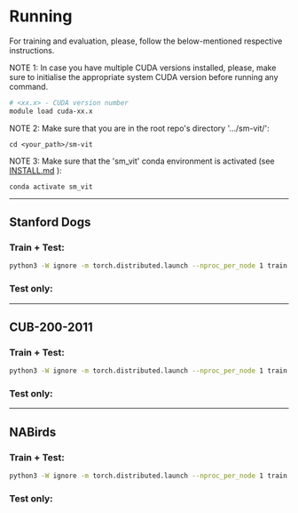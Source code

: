 # Running

For training and evaluation, please, follow the below-mentioned respective instructions.

NOTE 1: In case you have multiple CUDA versions installed, please, make sure to initialise the appropriate system CUDA version before running any command.
```bash
# <xx.x> - CUDA version number
module load cuda-xx.x 
```

NOTE 2: Make sure that you are in the root repo's directory '.../sm-vit/':
```
cd <your_path>/sm-vit
```

NOTE 3: Make sure that the 'sm_vit' conda environment is activated (see [INSTALL.md](INSTALL.md) ):
```
conda activate sm_vit
```

<hr />


## Stanford Dogs

### Train + Test:

```bash
python3 -W ignore -m torch.distributed.launch --nproc_per_node 1 train.py --name cub --dataset CUB --img_size 400 --train_batch_size 16 --eval_batch_size 8 --learning_rate 0.03 --num_steps 40000 --sm_vit --coeff_max 0.3 --fp16 --low_memory --data_root '<your_dataset_path>'
```

### Test only:


<hr />


## CUB-200-2011

### Train + Test:

```bash
python3 -W ignore -m torch.distributed.launch --nproc_per_node 1 train.py --name cub --dataset CUB --img_size 400 --train_batch_size 16 --eval_batch_size 8 --learning_rate 0.03 --num_steps 40000 --sm_vit --coeff_max 0.25 --fp16 --low_memory --data_root '<your_dataset_path>'
```

### Test only:


<hr />


## NABirds

### Train + Test:

```bash
python3 -W ignore -m torch.distributed.launch --nproc_per_node 1 train.py --name cub --dataset CUB --img_size 400 --train_batch_size 16 --eval_batch_size 8 --learning_rate 0.03 --num_steps 40000 --sm_vit --coeff_max 0.25 --fp16 --low_memory --data_root '<your_dataset_path>'
```

### Test only:

